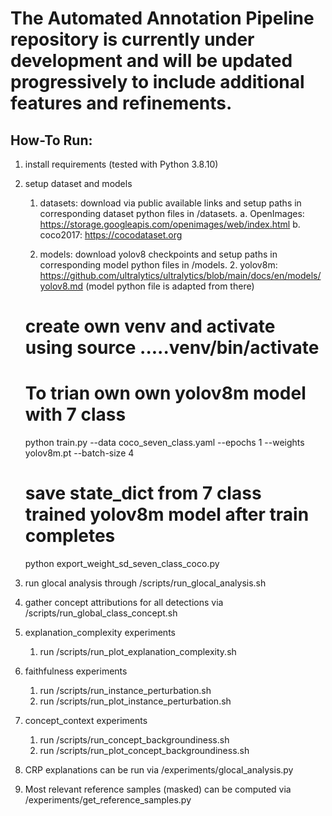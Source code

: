 # The Automated Annotation Pipeline repository is currently under development and will be updated progressively to include additional features and refinements.

## How-To Run:

1. install requirements (tested with Python 3.8.10)
2. setup dataset and models
   1. datasets: download via public available links and setup paths in corresponding dataset python files in /datasets.
      a. OpenImages: https://storage.googleapis.com/openimages/web/index.html
      b. coco2017: https://cocodataset.org

   2. models: download yolov8 checkpoints and setup paths in corresponding model python files in /models.
      2. yolov8m: https://github.com/ultralytics/ultralytics/blob/main/docs/en/models/yolov8.md (model python file is adapted from there)
	
	# create own venv and activate using source .....venv/bin/activate

	# To trian own own yolov8m model with 7 class
	python train.py --data coco_seven_class.yaml --epochs 1 --weights yolov8m.pt  --batch-size 4

	# save state_dict from 7 class trained yolov8m model after train completes
	python export_weight_sd_seven_class_coco.py 

3. run glocal analysis through /scripts/run_glocal_analysis.sh

4. gather concept attributions for all detections via /scripts/run_global_class_concept.sh

5. explanation_complexity experiments
   1. run /scripts/run_plot_explanation_complexity.sh

6. faithfulness experiments
   1. run /scripts/run_instance_perturbation.sh
   2. run /scripts/run_plot_instance_perturbation.sh

7. concept_context experiments
   1. run /scripts/run_concept_backgroundiness.sh 
   2. run /scripts/run_plot_concept_backgroundiness.sh

8. CRP explanations can be run via /experiments/glocal_analysis.py

9. Most relevant reference samples (masked) can be computed via /experiments/get_reference_samples.py
